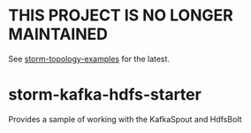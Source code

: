 **THIS PROJECT IS NO LONGER MAINTAINED**
========================================
See [storm-topology-examples](https://github.com/sakserv/storm-topology-examples) for the latest.

storm-kafka-hdfs-starter
========================
Provides a sample of working with the KafkaSpout and HdfsBolt
